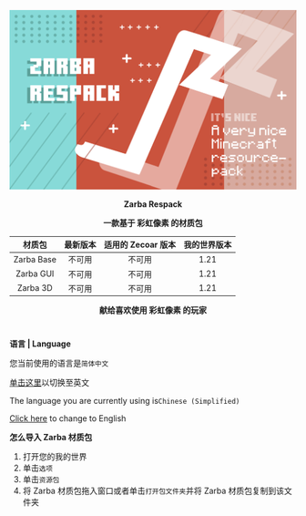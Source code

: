 ![Cover](https://github.com/ZfIxV/Zarba-Respack/blob/main/Zarba%20Respack%20-%20Header.png)
<div align="center">

**Zarba Respack**

**一款基于 彩虹像素 的材质包**

| 材质包 | 最新版本 | 适用的 Zecoar 版本 | 我的世界版本 |
| :-: | :-: | :-: | :-: |
| Zarba Base | 不可用 | 不可用 | 1.21 |
| Zarba GUI | 不可用 | 不可用 | 1.21 |
| Zarba 3D | 不可用 | 不可用 | 1.21 |
</div>

<div align="center">
  
**献给喜欢使用 彩虹像素 的玩家**

</div>

#               

**语言 | Language**

您当前使用的语言是`简体中文`

[单击这里](https://github.com/ZfIxV/Zarba-Respack/tree/main/README.md)以切换至英文

The language you are currently using is`Chinese (Simplified)`

[Click here](https://github.com/ZfIxV/Zarba-Respack/tree/main/README.md) to change to English

**怎么导入 Zarba 材质包**

1. 打开您的我的世界
2. 单击`选项`
3. 单击`资源包`
4. 将 Zarba 材质包拖入窗口或者单击`打开包文件夹`并将 Zarba 材质包复制到该文件夹